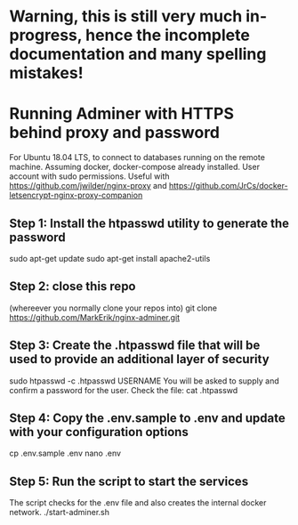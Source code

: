 # Warning, this is still very much in-progress, hence the incomplete documentation and many spelling mistakes!

# Running Adminer with HTTPS behind proxy and password
For Ubuntu 18.04 LTS, to connect to databases running on the remote machine.
Assuming docker, docker-compose already installed.
User account with sudo permissions. Useful with 
https://github.com/jwilder/nginx-proxy
and https://github.com/JrCs/docker-letsencrypt-nginx-proxy-companion

## Step 1: Install the htpasswd utility to generate the password
sudo apt-get update
sudo apt-get install apache2-utils

## Step 2: close this repo
(whereever you normally clone your repos into)
git clone https://github.com/MarkErik/nginx-adminer.git

## Step 3: Create the .htpasswd file that will be used to provide an additional layer of security
sudo htpasswd -c .htpasswd USERNAME
You will be asked to supply and confirm a password for the user.
Check the file:
cat .htpasswd

## Step 4: Copy the .env.sample to .env and update with your configuration options
cp .env.sample .env
nano .env

## Step 5: Run the script to start the services
The script checks for the .env file and also creates the internal docker network.
./start-adminer.sh
